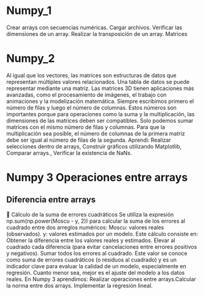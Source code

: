# Numpy_1
Crear arrays con secuencias numéricas.
Cargar archivos.
Verificar las dimensiones de un array.
Realizar la transposición de un array.
Matrices

# Numpy_2
Al igual que los vectores, las matrices son estructuras de datos que representan múltiples valores relacionados. Una tabla de datos se puede representar mediante una matriz. 
 Las matrices 3D tienen aplicaciones más avanzadas, como el procesamiento de imágenes, el trabajo con animaciones y la modelización matemática.
 Siempre escribimos primero el número de filas y luego el número de columnas. Estos números son importantes porque para operaciones como la suma y la multiplicación, las dimensiones de las matrices deben ser compatibles. Solo podemos sumar matrices con el mismo número de filas y columnas. Para que la multiplicación sea posible, el número de columnas de la primera matriz debe ser igual al número de filas de la segunda.
 Aprendi: Realizar selecciones dentro de arrays, Construir gráficos utilizando Matplotlib, Comparar arrays., Verificar la existencia de NaNs.

# Numpy 3 Operaciones entre arrays
## Diferencia entre arrays
📌 Cálculo de la suma de errores cuadráticos
  Se utiliza la expresión np.sum(np.power(Moscu - y, 2)) para calcular la suma de los errores al cuadrado entre dos arreglos numéricos:
  Moscu: valores reales (observados).
  y: valores estimados por un modelo.
  Este cálculo consiste en:
  Obtener la diferencia entre los valores reales y estimados.
  Elevar al cuadrado cada diferencia (para evitar cancelaciones entre errores positivos y negativos).
  Sumar todos los errores al cuadrado.
  Este valor se conoce como suma de errores cuadráticos (o residuos al cuadrado) y es un indicador clave para evaluar la calidad de un modelo, especialmente en regresión. Cuanto menor sea, mejor es el ajuste del modelo a los datos reales.
En Numpy 3 aprendimos: Realizar operaciones entre arrays.Calcular la norma entre dos arrays. Implementar la regresión lineal.

